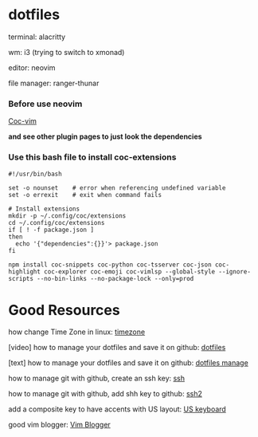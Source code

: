 # dotfiles

terminal: alacritty

wm: i3 (trying to switch to xmonad)

editor: neovim

file manager: ranger-thunar


### Before use neovim

[Coc-vim](https://github.com/neoclide/coc.nvim)

**and see other plugin pages to just look the dependencies**

### Use this bash file to install coc-extensions
```
#!/usr/bin/bash

set -o nounset    # error when referencing undefined variable
set -o errexit    # exit when command fails

# Install extensions
mkdir -p ~/.config/coc/extensions
cd ~/.config/coc/extensions
if [ ! -f package.json ]
then
  echo '{"dependencies":{}}'> package.json
fi

npm install coc-snippets coc-python coc-tsserver coc-json coc-highlight coc-explorer coc-emoji coc-vimlsp --global-style --ignore-scripts --no-bin-links --no-package-lock --only=prod
```


# Good Resources

how change Time Zone in linux: [timezone](https://phoenixnap.com/kb/how-to-set-or-change-timezone-date-time-ubuntu)

[video] how to manage your dotfiles and save it on github: [dotfiles](https://www.youtube.com/watch?v=awtfkl50bUQ&ab_channel=ElliotJackson)

[text] how to manage your dotfiles and save it on github: [dotfiles manage](https://www.atlassian.com/git/tutorials/dotfiles)

how to manage git with github, create an ssh key: [ssh](https://docs.github.com/en/github/authenticating-to-github/generating-a-new-ssh-key-and-adding-it-to-the-ssh-agent)

how to manage git with github, add shh key to github: [ssh2](https://docs.github.com/en/github/authenticating-to-github/adding-a-new-ssh-key-to-your-github-account)

add a composite key to have accents with US layout: [US keyboard](https://bbs.archlinux.org/viewtopic.php?id=164150)

good vim blogger: [Vim Blogger](https://www.chrisatmachine.com/)


